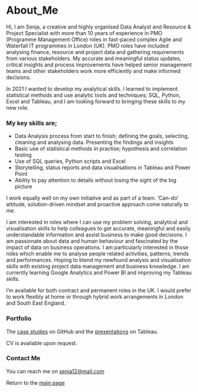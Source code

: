 # About_Me

Hi, I am Senja, a creative and highly organised Data Analyst and Resource & Project Specialist with more than 10 years of experience in PMO (Programme Management Office) roles in fast-paced complex Agile and Waterfall IT programmes in London (UK). PMO roles have included analysing finance, resource and project data and gathering requirements from various stakeholders. My accurate and meaningful status updates, critical insights and process improvements have helped senior management teams and other stakeholders work more efficiently and make informed decisions. 

In 2021 I wanted to develop my analytical skills. I learned to implement statistical methods and use analytic tools and techniques; SQL, Python, Excel and Tableau, and I am looking forward to bringing these skills to my new role.

### My key skills are; 
-	Data Analysis process from start to finish; defining the goals, selecting, cleaning and analysing data. Presenting the findings and insights
-	Basic use of statistical methods in practise; hypothesis and correlation testing
-	Use of SQL queries, Python scripts and Excel
-	Storytelling, status reports and data visualisations in Tableau and Power Point
-	Ability to pay attention to details without losing the sight of the big picture

I work equally well on my own initiative and as part of a team. ‘Can-do’ attitude, solution-driven mindset and proactive approach come naturally to me. 

I am interested in roles where I can use my problem solving, analytical and visualisation skills to help colleagues to get accurate, meaningful and easily understandable information and assist business to make good decisions. I am passionate about data and human behaviour and fascinated by the impact of data on business operations. I am particularly interested in those roles which enable me to analyse people related activities, patterns, trends and performances. Hoping to blend my newfound analysis and visualisation skills with existing project data management and business knowledge. I am currently learning Google Analytics and Power BI and improving my Tableau skills.

I’m available for both contract and permanent roles in the UK. I would prefer to work flexibly at home or through hybrid work arrangements in London and South East England.

### Portfolio 
The [case studies](https://github.com/Senja-P) on GitHub and the [presentations](https://public.tableau.com/app/profile/senja.p8569#!/) on Tableau.

CV is available upon request.

### Contact Me 
You can reach me on senja12@mail.com

Return to the [main page](https://github.com/Senja-P)

